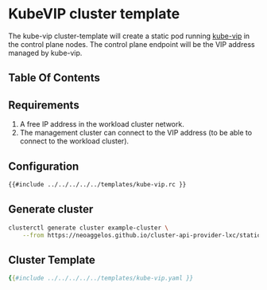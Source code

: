 # KubeVIP cluster template

The kube-vip cluster-template will create a static pod running [kube-vip] in the control plane nodes. The control plane endpoint will be the VIP address managed by kube-vip.

## Table Of Contents

<!-- toc -->

## Requirements

1. A free IP address in the workload cluster network.
2. The management cluster can connect to the VIP address (to be able to connect to the workload cluster).

## Configuration

```bash
{{#include ../../../../../templates/kube-vip.rc }}
```

## Generate cluster

```bash
clusterctl generate cluster example-cluster \
    --from https://neoaggelos.github.io/cluster-api-provider-lxc/static/v0.1/release/templates/kube-vip.yaml
```

## Cluster Template

```yaml
{{#include ../../../../../templates/kube-vip.yaml }}
```

<!-- links -->
[kube-vip]: https://kube-vip.io/
